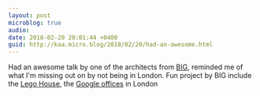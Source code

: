 ```yaml
---
layout: post
microblog: true
audio: 
date: 2018-02-20 20:01:44 +0400
guid: http://kaa.micro.blog/2018/02/20/had-an-awesome.html
---
```

Had an awesome talk by one of the architects from [BIG](http://m.big.dk), reminded me of what I'm missing out on by not being in London. Fun project by BIG include the [Lego House](http://m.big.dk/getslideshow/320), the [Google offices](http://m.big.dk/getslideshow/315) in London
